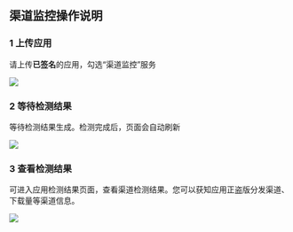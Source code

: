 ## 渠道监控操作说明

### 1 上传应用

请上传**已签名**的应用，勾选“渠道监控”服务

![](http://imgcache.tce.fsphere.cn/static/mccdn.qcloud.com/static/img/e289ff14ca845e8d46331ab75eee19a0/image.png)


### 2 等待检测结果
等待检测结果生成。检测完成后，页面会自动刷新

![](http://imgcache.tce.fsphere.cn/static/mccdn.qcloud.com/static/img/2880a501e3beedbe5dea0cab2e164491/image.png)
 

### 3 查看检测结果
可进入应用检测结果页面，查看渠道检测结果。您可以获知应用正盗版分发渠道、下载量等渠道信息。

![](http://imgcache.tce.fsphere.cn/static/mccdn.qcloud.com/static/img/489c4345ae54186b5f31d73befe7b9f9/image.png)

 